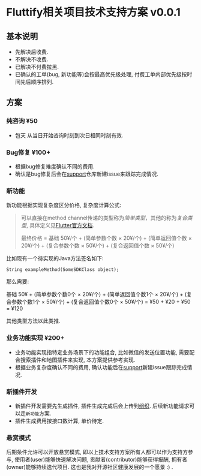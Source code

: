 # Fluttify相关项目技术支持方案 v0.0.1

## 基本说明
- 先解决后收费.
- 不解决不收费.
- 已解决不付费拉黑.
- 已确认的工单(bug, 新功能等)会按最高优先级处理, 付费工单内部优先级按时间先后顺序排列.

## 方案
### 纯咨询 ¥50
- 包天 从当日开始咨询时刻到次日相同时刻有效.

### Bug修复 ¥100+
- 根据bug修复难度确认不同的费用.
- 确认是bug修复后会在[support](https://github.com/fluttify-project/support)仓库新建issue来跟踪完成情况.

### 新功能
新功能根据实现复杂度区分价格, 复杂度计算公式:

> 可以直接在method channel传递的类型称为*简单类型*，其他的称为*复合类型*, 具体定义见[Flutter官方文档](https://flutter.dev/docs/development/platform-integration/platform-channels#codec).
> 
> 最终价格 = 基础 50¥/个 + (简单参数个数 × 20¥/个) + (简单返回值个数 × 20¥/个) + (复合参数个数 × 50¥/个) + (复合返回值个数 × 50¥/个)
> 
比如现有一个待实现的Java方法签名如下:

```String exampleMethod(SomeSDKClass object);```

那么需要:

基础 50¥ + (简单参数个数0个 × 20¥/个) + (简单返回值个数1个 × 20¥/个) + (复合参数个数1个 × 50¥/个) + (复合返回值个数0个 × 50¥/个) = ¥50 + ¥20 + ¥50 = ¥120

其他类型方法以此类推.

### 业务功能实现 ¥200+
- 业务功能实现指特定业务场景下的功能组合, 比如微信的发送位置功能, 需要配合搜索插件和地图插件来实现, 本方案提供参考实现.
- 根据业务复杂度确认不同的费用, 确认功能后在[support](https://github.com/fluttify-project/support)新建issue跟踪完成情况.

### 新插件开发
- 新插件开发需要先生成插件, 插件生成完成后会上传到[组织](https://github.com/fluttify-project). 后续新功能请求可以走`新功能`方案.
- 插件生成费用按接口数计算, 单价待定.

### 悬赏模式
后期条件允许可以开放悬赏模式, 即以上技术支持方案所有人都可以作为支持方参与, 使用者(user)能够快速解决问题, 贡献者(contributor)能够获得报酬, 拥有者(owner)能够持续迭代项目. 这也是我对开源社区健康发展的一个愿景 :) .